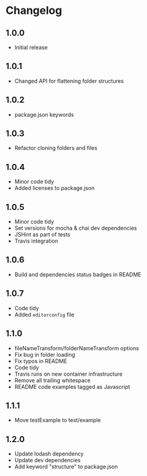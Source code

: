 # Changelog

## 1.0.0

* Initial release

## 1.0.1

* Changed API for flattening folder structures

## 1.0.2

* package.json keywords

## 1.0.3

* Refactor cloning folders and files

## 1.0.4

* Minor code tidy
* Added licenses to package.json

## 1.0.5

* Minor code tidy
* Set versions for mocha & chai dev dependencies
* JSHint as part of tests
* Travis integration

## 1.0.6

* Build and dependencies status badges in README

## 1.0.7

* Code tidy
* Added `editorconfig` file

## 1.1.0

* fileNameTransform/folderNameTransform options
* Fix bug in folder loading
* Fix typos in README
* Code tidy
* Travis runs on new container infrastructure
* Remove all trailing whitespace
* README code examples tagged as Javascript

## 1.1.1

* Move testExample to test/example

## 1.2.0

* Update lodash dependency
* Update dev dependencies
* Add keyword "structure" to package.json
